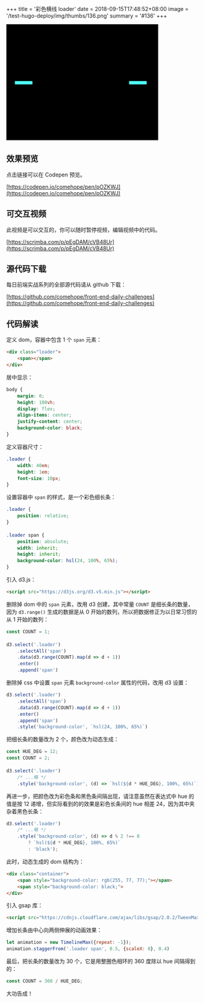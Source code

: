 +++
title = '彩色横线 loader'
date = 2018-09-15T17:48:52+08:00
image = '/test-hugo-deploy/img/thumbs/136.png'
summary = '#136'
+++

![](./work.gif)

## 效果预览

点击链接可以在 Codepen 预览。

[https://codepen.io/comehope/pen/pOZKWJ](https://codepen.io/comehope/pen/pOZKWJ)

## 可交互视频

此视频是可以交互的，你可以随时暂停视频，编辑视频中的代码。

[https://scrimba.com/p/pEgDAM/cVB48Ur](https://scrimba.com/p/pEgDAM/cVB48Ur)

## 源代码下载

每日前端实战系列的全部源代码请从 github 下载：

[https://github.com/comehope/front-end-daily-challenges](https://github.com/comehope/front-end-daily-challenges)

## 代码解读

定义 dom，容器中包含 1 个 `span` 元素：
```html
<div class="loader">
    <span></span>
</div>
```

居中显示：
```css
body {
    margin: 0;
    height: 100vh;
    display: flex;
    align-items: center;
    justify-content: center;
    background-color: black;
}
```

定义容器尺寸：
```css
.loader {
    width: 40em;
    height: 1em;
    font-size: 10px;
}
```

设置容器中 `span` 的样式，是一个彩色细长条：
```css
.loader {
    position: relative;
}

.loader span {
    position: absolute;
    width: inherit;
    height: inherit;
    background-color: hsl(24, 100%, 65%);
}
```

引入 d3.js：
```html
<script src="https://d3js.org/d3.v5.min.js"></script>
```

删除掉 dom 中的 `span` 元素，改用 d3 创建，其中常量 `COUNT` 是细长条的数量，因为 `d3.range()` 生成的数据是从 0 开始的数列，所以把数据修正为以日常习惯的从 1 开始的数列：
```javascript
const COUNT = 1;

d3.select('.loader')
    .selectAll('span')
    .data(d3.range(COUNT).map(d => d + 1))
    .enter()
    .append('span')
```

删除掉 css 中设置 `span` 元素 `background-color` 属性的代码，改用 d3 设置：
```javascript
d3.select('.loader')
    .selectAll('span')
    .data(d3.range(COUNT).map(d => d + 1))
    .enter()
    .append('span')
    .style('background-color', `hsl(24, 100%, 65%)`)
```

把细长条的数量改为 2 个，颜色改为动态生成：
```javascript
const HUE_DEG = 12;
const COUNT = 2;

d3.select('.loader')
    /* ...略 */
    .style('background-color', (d) => `hsl(${d * HUE_DEG}, 100%, 65%)`)
```

再进一步，把颜色改为彩色条和黑色条间隔出现，请注意虽然在表达式中 hue 的值是按 12 递增，但实际看到的的效果是彩色长条间的 hue 相差 24，因为其中夹杂着黑色长条：
```javascript
d3.select('.loader')
    /* ...略 */
    .style('background-color', (d) => d % 2 !== 0
        ? `hsl(${d * HUE_DEG}, 100%, 65%)`
        : 'black');
```

此时，动态生成的 dom 结构为：
```html
<div class="container">
    <span style="background-color: rgb(255, 77, 77);"></span>
    <span style="background-color: black;">
</div>
```

引入 gsap 库：
```html
<script src="https://cdnjs.cloudflare.com/ajax/libs/gsap/2.0.2/TweenMax.min.js"></script>
```

增加长条由中心向两侧伸展的动画效果：
```javascript
let animation = new TimelineMax({repeat: -1});
animation.staggerFrom('.loader span', 0.5, {scaleX: 0}, 0.4)
```

最后，把长条的数量改为 30 个，它是用整圈色相环的 360 度除以 hue 间隔得到的：
```javascript
const COUNT = 360 / HUE_DEG;
```

大功告成！
